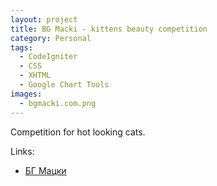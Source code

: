 ```yaml
---
layout: project
title: BG Macki - kittens beauty competition
category: Personal
tags:
  - CodeIgniter
  - CSS
  - XHTML
  - Google Chart Tools
images:
  - bgmacki.com.png
---
```


Competition for hot looking cats.

Links:

* [БГ Мацки](http://bgmacki.bazadanni.com/)
